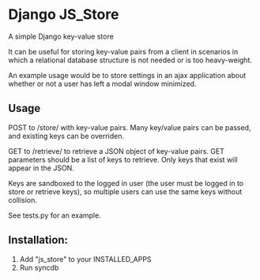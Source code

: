 Django JS_Store
==

A simple Django key-value store  

It can be useful for storing key-value pairs from a client in scenarios in which a relational database structure is not needed or is too heavy-weight.

An example usage would be to store settings in an ajax application about whether or not a user has left a modal window minimized.

Usage
--
POST to /store/ with key-value pairs. Many key/value pairs can be passed, and existing keys can be overriden.  

GET to /retrieve/ to retrieve a JSON object of key-value pairs. GET parameters should be a list of keys to retrieve. Only keys that exist will appear in the JSON.  

Keys are sandboxed to the logged in user (the user must be logged in to store or retrieve keys), so multiple users can use the same keys without collision.  

See tests.py for an example.  

Installation:
--
1) Add "js\_store" to your INSTALLED\_APPS  
2) Run syncdb  
